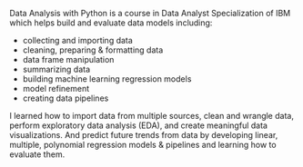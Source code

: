 Data Analysis with Python is a course in Data Analyst Specialization of IBM which helps build and evaluate data models including:
- collecting and importing data 
- cleaning, preparing & formatting data 
- data frame manipulation 
- summarizing data 
- building machine learning regression models 
- model refinement 
- creating data pipelines 

I learned how to import data from multiple sources, clean and wrangle data, perform exploratory data analysis (EDA), and create meaningful data visualizations.
And predict future trends from data by developing linear, multiple, polynomial regression models & pipelines and learning how to evaluate them.
